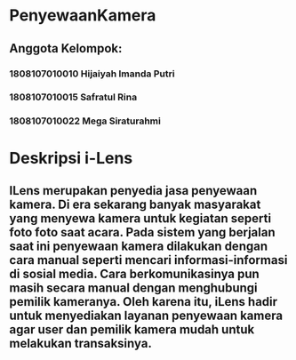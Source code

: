 # PenyewaanKamera

## Anggota Kelompok:
### 1808107010010 Hijaiyah Imanda Putri
### 1808107010015 Safratul Rina
### 1808107010022 Mega Siraturahmi

# Deskripsi i-Lens
## ILens merupakan penyedia jasa penyewaan kamera. Di era sekarang banyak masyarakat yang menyewa kamera untuk kegiatan seperti foto foto saat acara. Pada sistem yang  berjalan saat ini penyewaan kamera dilakukan dengan cara manual seperti mencari informasi-informasi di sosial media. Cara berkomunikasinya pun masih secara manual dengan menghubungi pemilik kameranya. Oleh karena itu, iLens hadir untuk menyediakan layanan penyewaan kamera agar user dan pemilik kamera mudah untuk melakukan transaksinya.


